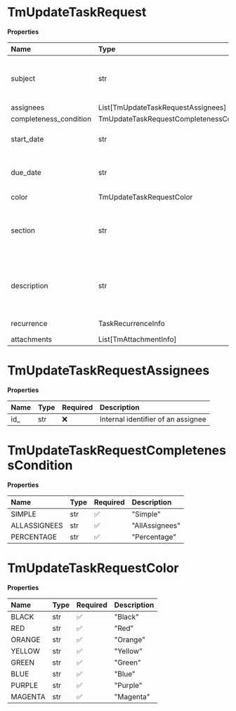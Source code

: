 # TmUpdateTaskRequest

**Properties**

| Name                   | Type                                     | Required | Description                                                              |
| :--------------------- | :--------------------------------------- | :------- | :----------------------------------------------------------------------- |
| subject                | str                                      | ❌       | Task name/subject. Max allowed length is 250 characters.                 |
| assignees              | List[TmUpdateTaskRequestAssignees]       | ❌       |                                                                          |
| completeness_condition | TmUpdateTaskRequestCompletenessCondition | ❌       |                                                                          |
| start_date             | str                                      | ❌       | Task start date in UTC time zone                                         |
| due_date               | str                                      | ❌       | Task due date/time in UTC time zone                                      |
| color                  | TmUpdateTaskRequestColor                 | ❌       |                                                                          |
| section                | str                                      | ❌       | Task section to group / search by. Max allowed length is 100 characters. |
| description            | str                                      | ❌       | Task details. Max allowed length is 102400 characters (100kB)            |
| recurrence             | TaskRecurrenceInfo                       | ❌       | Task information                                                         |
| attachments            | List[TmAttachmentInfo]                   | ❌       |                                                                          |

# TmUpdateTaskRequestAssignees

**Properties**

| Name | Type | Required | Description                        |
| :--- | :--- | :------- | :--------------------------------- |
| id\_ | str  | ❌       | Internal identifier of an assignee |

# TmUpdateTaskRequestCompletenessCondition

**Properties**

| Name         | Type | Required | Description    |
| :----------- | :--- | :------- | :------------- |
| SIMPLE       | str  | ✅       | "Simple"       |
| ALLASSIGNEES | str  | ✅       | "AllAssignees" |
| PERCENTAGE   | str  | ✅       | "Percentage"   |

# TmUpdateTaskRequestColor

**Properties**

| Name    | Type | Required | Description |
| :------ | :--- | :------- | :---------- |
| BLACK   | str  | ✅       | "Black"     |
| RED     | str  | ✅       | "Red"       |
| ORANGE  | str  | ✅       | "Orange"    |
| YELLOW  | str  | ✅       | "Yellow"    |
| GREEN   | str  | ✅       | "Green"     |
| BLUE    | str  | ✅       | "Blue"      |
| PURPLE  | str  | ✅       | "Purple"    |
| MAGENTA | str  | ✅       | "Magenta"   |

<!-- This file was generated by liblab | https://liblab.com/ -->
